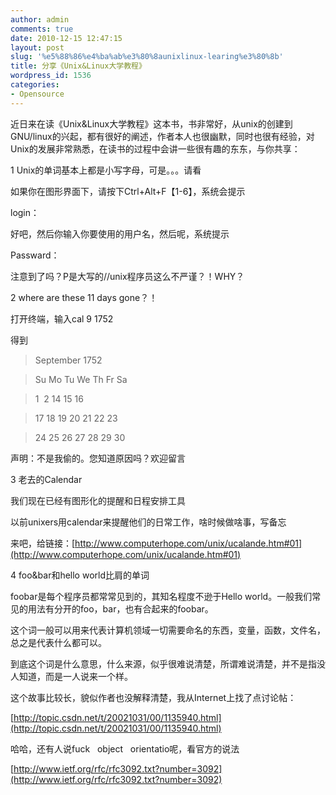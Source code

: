 ```yaml
---
author: admin
comments: true
date: 2010-12-15 12:47:15
layout: post
slug: '%e5%88%86%e4%ba%ab%e3%80%8aunixlinux-learing%e3%80%8b'
title: 分享《Unix&Linux大学教程》
wordpress_id: 1536
categories:
- Opensource
---
```


近日来在读《Unix&Linux大学教程》这本书，书非常好，从unix的创建到GNU/linux的兴起，都有很好的阐述，作者本人也很幽默，同时也很有经验，对Unix的发展非常熟悉，在读书的过程中会讲一些很有趣的东东，与你共享：

1 Unix的单词基本上都是小写字母，可是。。。请看

如果你在图形界面下，请按下Ctrl+Alt+F【1-6】，系统会提示

login：

好吧，然后你输入你要使用的用户名，然后呢，系统提示

Passward：

注意到了吗？P是大写的//unix程序员这么不严谨？！WHY？

2 where are these 11 days gone？！

打开终端，输入cal 9 1752

得到

> 

> 
> September 1752
> 
> 

> 
> Su Mo Tu We Th Fr Sa
> 
> 

> 
> 1  2 14 15 16
> 
> 

> 
> 17 18 19 20 21 22 23
> 
> 

> 
> 24 25 26 27 28 29 30

声明：不是我偷的。您知道原因吗？欢迎留言

3 老去的Calendar

我们现在已经有图形化的提醒和日程安排工具

以前unixers用calendar来提醒他们的日常工作，啥时候做啥事，写备忘

来吧，给链接：[http://www.computerhope.com/unix/ucalande.htm#01](http://www.computerhope.com/unix/ucalande.htm#01)

4 foo&bar和hello world比肩的单词

foobar是每个程序员都常常见到的，其知名程度不逊于Hello world。一般我们常见的用法有分开的foo，bar，也有合起来的foobar。

这个词一般可以用来代表计算机领域一切需要命名的东西，变量，函数，文件名，总之是代表什么都可以。

到底这个词是什么意思，什么来源，似乎很难说清楚，所谓难说清楚，并不是指没人知道，而是一人说来一个样。

这个故事比较长，貌似作者也没解释清楚，我从Internet上找了点讨论帖：

[http://topic.csdn.net/t/20021031/00/1135940.html](http://topic.csdn.net/t/20021031/00/1135940.html)

哈哈，还有人说fuck   object   orientatio呢，看官方的说法

[http://www.ietf.org/rfc/rfc3092.txt?number=3092](http://www.ietf.org/rfc/rfc3092.txt?number=3092)
